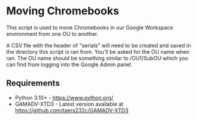 # Moving Chromebooks

This script is used to move Chromebooks in our Google Workspace environment from one OU to another.

A CSV file with the header of "serials" will need to be created and saved in the directory this script is ran from. You'll be asked for the OU name when ran. The OU name should be something similar to /OU1/SubOU which you can find from logging into the Google Admin panel.

## Requirements
- Python 3.10+ - https://www.python.org/
- GAMADV-XTD3 - Latest version available at https://github.com/taers232c/GAMADV-XTD3
